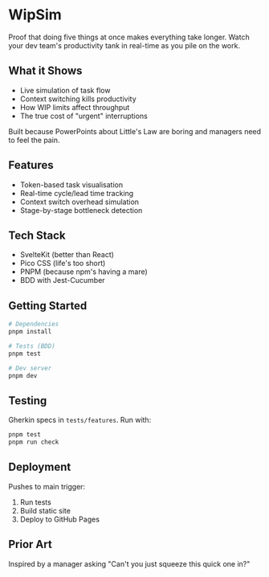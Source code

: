 # WipSim

Proof that doing five things at once makes everything take longer. Watch your dev team's productivity tank in real-time as you pile on the work.

## What it Shows
- Live simulation of task flow
- Context switching kills productivity
- How WIP limits affect throughput
- The true cost of "urgent" interruptions

Built because PowerPoints about Little's Law are boring and managers need to feel the pain.

## Features
- Token-based task visualisation
- Real-time cycle/lead time tracking
- Context switch overhead simulation
- Stage-by-stage bottleneck detection

## Tech Stack
- SvelteKit (better than React)
- Pico CSS (life's too short)
- PNPM (because npm's having a mare)
- BDD with Jest-Cucumber

## Getting Started
```bash
# Dependencies
pnpm install

# Tests (BDD)
pnpm test

# Dev server
pnpm dev
```

## Testing
Gherkin specs in `tests/features`. Run with:
```bash
pnpm test
pnpm run check
```

## Deployment
Pushes to main trigger:
1. Run tests
2. Build static site
3. Deploy to GitHub Pages

## Prior Art
Inspired by a manager asking "Can't you just squeeze this quick one in?"